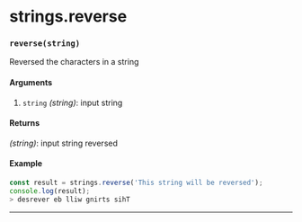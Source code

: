 # strings.reverse

<!-- div class="doc-container" -->

<!-- div -->


<!-- div -->

<h3 id="reversestring"><code>reverse(string)</code></h3>

Reversed the characters in a string

#### Arguments
1. `string` *(string)*: input string

#### Returns
*(string)*: input string reversed

#### Example
```js
const result = strings.reverse('This string will be reversed');
console.log(result);
> desrever eb lliw gnirts sihT
```
---

<!-- /div -->

<!-- /div -->

<!-- /div -->
